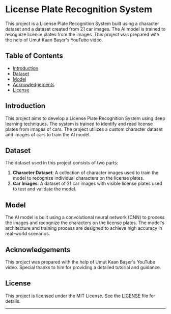 # License Plate Recognition System

This project is a License Plate Recognition System built using a character dataset and a dataset created from 21 car images. The AI model is trained to recognize license plates from the images. This project was prepared with the help of Umut Kaan Başer's YouTube video.

## Table of Contents
- [Introduction](#introduction)
- [Dataset](#dataset)
- [Model](#model)
- [Acknowledgements](#acknowledgements)
- [License](#license)

## Introduction
This project aims to develop a License Plate Recognition System using deep learning techniques. The system is trained to identify and read license plates from images of cars. The project utilizes a custom character dataset and images of cars to train the AI model.

## Dataset
The dataset used in this project consists of two parts:
1. **Character Dataset**: A collection of character images used to train the model to recognize individual characters on the license plates.
2. **Car Images**: A dataset of 21 car images with visible license plates used to test and validate the model.

## Model
The AI model is built using a convolutional neural network (CNN) to process the images and recognize the characters on the license plates. The model's architecture and training process are designed to achieve high accuracy in real-world scenarios.

## Acknowledgements
This project was prepared with the help of Umut Kaan Başer's YouTube video. Special thanks to him for providing a detailed tutorial and guidance.

## License
This project is licensed under the MIT License. See the [LICENSE](LICENSE) file for details.
****
